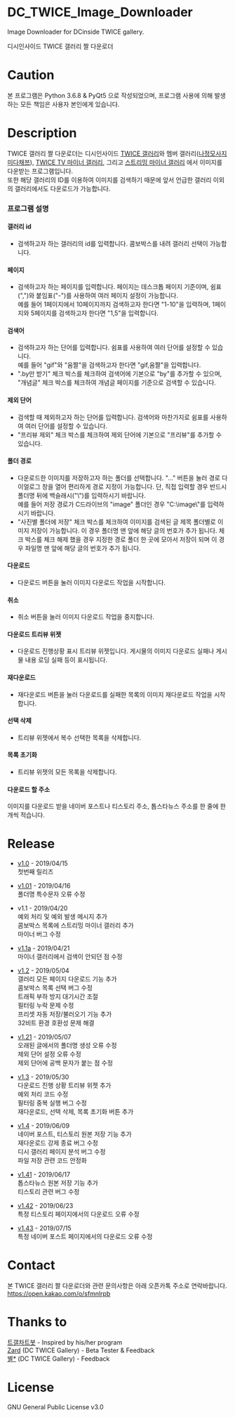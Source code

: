 # DC_TWICE_Image_Downloader
Image Downloader for DCinside TWICE gallery.

디시인사이드 TWICE 갤러리 짤 다운로더

# Caution
본 프로그램은 Python 3.6.8 & PyQt5 으로 작성되었으며, 프로그램 사용에 의해 발생하는 모든 책임은 사용자 본인에게 있습니다.

# Description
TWICE 갤러리 짤 다운로더는 디시인사이드 [TWICE 갤러리](https://gall.dcinside.com/board/lists/?id=twice)와 멤버 갤러리([나](https://gall.dcinside.com/board/lists/?id=nayeone)[정](https://gall.dcinside.com/mgallery/board/lists/?id=jungyeon)[모](https://gall.dcinside.com/mgallery/board/lists/?id=momo)[사](https://gall.dcinside.com/board/lists/?id=sanarang)[지](https://gall.dcinside.com/mgallery/board/lists/?id=jihyo)[미](https://gall.dcinside.com/mgallery/board/lists/?id=twicemina)[다](https://gall.dcinside.com/board/lists/?id=dahyeon)[채](https://gall.dcinside.com/mgallery/board/lists/?id=sonchaeyoung)[쯔](https://gall.dcinside.com/mgallery/board/lists/?id=tzuyu0614)), [TWICE TV 마이너 갤러리](https://gall.dcinside.com/mgallery/board/lists/?id=twicetv), 그리고 [스트리밍 마이너 갤러리](https://gall.dcinside.com/mgallery/board/lists/?id=streaming) 에서 이미지를 다운받는 프로그램입니다.  
또한 해당 갤러리의 ID를 이용하여 이미지를 검색하기 때문에 앞서 언급한 갤러리 이외의 갤러리에서도 다운로드가 가능합니다.

### 프로그램 설명
#### 갤러리 id  
* 검색하고자 하는 갤러리의 id를 입력합니다. 콤보박스를 내려 갤러리 선택이 가능합니다.
  
#### 페이지  
* 검색하고자 하는 페이지를 입력합니다. 페이지는 데스크톱 페이지 기준이며, 쉼표(",")와 붙임표("-")를 사용하여 여러 페이지 설정이 가능합니다.  
예를 들어 1페이지에서 10페이지까지 검색하고자 한다면 "1-10"을 입력하며, 1페이지와 5페이지를 검색하고자 한다면 "1,5"을 입력합니다.

#### 검색어  
* 검색하고자 하는 단어를 입력합니다. 쉼표를 사용하여 여러 단어를 설정할 수 있습니다.  
예를 들어 "gif"와 "움짤"을 검색하고자 한다면 "gif,움짤"을 입력합니다.  
* ".by만 받기" 체크 박스를 체크하여 검색어에 기본으로 "by"를 추가할 수 있으며, "개념글" 체크 박스를 체크하여 개념글 페이지를 기준으로 검색할 수 있습니다.

#### 제외 단어  
* 검색할 때 제외하고자 하는 단어를 입력합니다. 검색어와 마찬가지로 쉼표를 사용하여 여러 단어를 설정할 수 있습니다.  
* "프리뷰 제외" 체크 박스를 체크하여 제외 단어에 기본으로 "프리뷰"를 추가할 수 있습니다.

#### 폴더 경로  
* 다운로드한 이미지를 저장하고자 하는 폴더를 선택합니다. "..." 버튼을 눌러 경로 다이얼로그 창을 열어 편리하게 경로 지정이 가능합니다. 단, 직접 입력할 경우 반드시 폴더명 뒤에 백슬래시("\\")를 입력하시기 바랍니다.  
예를 들어 저장 경로가 C드라이브의 "image" 폴더인 경우 "C:\image\\"를 입력하시기 바랍니다.  
* "사진별 폴더에 저장" 체크 박스를 체크하여 이미지를 검색된 글 제목 폴더별로 이미지 저장이 가능합니다. 이 경우 폴더명 맨 앞에 해당 글의 번호가 추가 됩니다. 체크 박스를 체크 해제 했을 경우 지정한 경로 폴더 한 곳에 모아서 저장이 되며 이 경우 파일명 맨 앞에 해당 글의 번호가 추가 됩니다.

#### 다운로드  
* 다운로드 버튼을 눌러 이미지 다운로드 작업을 시작합니다.

#### 취소  
* 취소 버튼을 눌러 이미지 다운로드 작업을 중지합니다.

#### 다운로드 트리뷰 위젯  
* 다운로드 진행상황 표시 트리뷰 위젯입니다. 게시물의 이미지 다운로드 실패나 게시물 내용 로딩 실패 등이 표시됩니다.

#### 재다운로드  
* 재다운로드 버튼을 눌러 다운로드를 실패한 목록의 이미지 재다운로드 작업을 시작합니다.

#### 선택 삭제  
* 트리뷰 위젯에서 복수 선택한 목록을 삭제합니다.

#### 목록 초기화  
* 트리뷰 위젯의 모든 목록을 삭제합니다.

#### 다운로드 할 주소  
이미지를 다운로드 받을 네이버 포스트나 티스토리 주소, 톱스타뉴스 주소를 한 줄에 한 개씩 적습니다.

# Release
* [v1.0](https://github.com/nadane1708/DC_TWICE_Image_Downloader/releases/tag/v1.0) - 2019/04/15  
첫번째 릴리즈

* [v1.01](https://github.com/nadane1708/DC_TWICE_Image_Downloader/releases/tag/v1.01) - 2019/04/16  
폴더명 특수문자 오류 수정

* v1.1 - 2019/04/20  
예외 처리 및 예외 발생 메시지 추가  
콤보박스 목록에 스트리밍 마이너 갤러리 추가  
마이너 버그 수정  

* [v1.1a](https://github.com/nadane1708/DC_TWICE_Image_Downloader/releases/tag/v1.1a) - 2019/04/21  
마이너 갤러리에서 검색이 안되던 점 수정  

* [v1.2](https://github.com/nadane1708/DC_TWICE_Image_Downloader/releases/tag/v1.2) - 2019/05/04  
갤러리 모든 페이지 다운로드 기능 추가  
콤보박스 목록 선택 버그 수정  
트래픽 부하 방지 대기시간 조절  
필터링 누락 문제 수정  
프리셋 자동 저장/불러오기 기능 추가  
32비트 환경 호환성 문제 해결  

* [v1.21](https://github.com/nadane1708/DC_TWICE_Image_Downloader/releases/tag/v1.21) - 2019/05/07  
오래된 글에서의 폴더명 생성 오류 수정  
제외 단어 설정 오류 수정  
제외 단어에 공백 문자가 붙는 점 수정  

* [v1.3](https://github.com/nadane1708/DC_TWICE_Image_Downloader/releases/tag/v1.3) - 2019/05/30  
다운로드 진행 상황 트리뷰 위젯 추가  
예외 처리 코드 수정  
필터링 중복 실행 버그 수정  
재다운로드, 선택 삭제, 목록 초기화 버튼 추가  

* [v1.4](https://github.com/nadane1708/DC_TWICE_Image_Downloader/releases/tag/v1.4) - 2019/06/09  
네이버 포스트, 티스토리 원본 저장 기능 추가  
재다운로드 강제 종료 버그 수정  
디시 갤러리 페이지 분석 버그 수정  
파일 저장 관련 코드 안정화  

* [v1.41](https://github.com/nadane1708/DC_TWICE_Image_Downloader/releases/tag/v1.41) - 2019/06/17  
톱스타뉴스 원본 저장 기능 추가  
티스토리  관련 버그 수정  

* [v1.42](https://github.com/nadane1708/DC_TWICE_Image_Downloader/releases/tag/v1.42) - 2019/06/23  
특정 티스토리 페이지에서의 다운로드 오류 수정    

* [v1.43](https://github.com/nadane1708/DC_TWICE_Image_Downloader/releases/tag/v1.43) - 2019/07/15  
특정 네이버 포스트 페이지에서의 다운로드 오류 수정    

# Contact
본 TWICE 갤러리 짤 다운로더와 관련 문의사항은 아래 오픈카톡 주소로 연락바랍니다.  
https://open.kakao.com/o/sfmnlrpb  

# Thanks to
[트갤차트봇](https://gall.dcinside.com/board/view?id=twice&no=3939753) - Inspired by his/her program  
[Zard](https://gallog.dcinside.com/blueaqua1019) (DC TWICE Gallery) - Beta Tester & Feedback  
[별*](https://gallog.dcinside.com/acalffkstlqkf) (DC TWICE Gallery) - Feedback

# License
GNU General Public License v3.0
